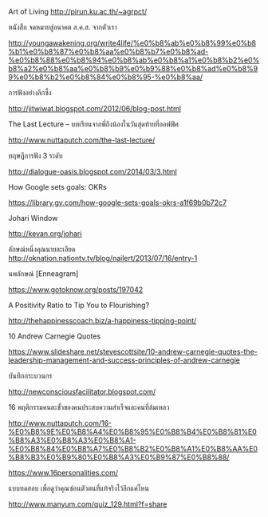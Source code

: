 Art of Living
http://pirun.ku.ac.th/~agrpct/


หนังสือ จดหมายสู่อนาคต ส.ค.ส. จากตัวเรา

http://youngawakening.org/write4life/%e0%b8%ab%e0%b8%99%e0%b8%b1%e0%b8%87%e0%b8%aa%e0%b8%b7%e0%b8%ad-%e0%b8%88%e0%b8%94%e0%b8%ab%e0%b8%a1%e0%b8%b2%e0%b8%a2%e0%b8%aa%e0%b8%b9%e0%b9%88%e0%b8%ad%e0%b8%99%e0%b8%b2%e0%b8%84%e0%b8%95-%e0%b8%aa/


การฟังอย่างลึกซึ้ง

http://jitwiwat.blogspot.com/2012/06/blog-post.html


The Last Lecture – บทเรียนจากพี่ถึงน้องในวันสุดท้ายที่ออฟฟิศ

http://www.nuttaputch.com/the-last-lecture/


ทฤษฎีการฟัง 3 ระดับ

http://dialogue-oasis.blogspot.com/2014/03/3.html


How Google sets goals: OKRs

https://library.gv.com/how-google-sets-goals-okrs-a1f69b0b72c7


Johari Window

http://kevan.org/johari

ลักษณ์หนึ่งคุณนายละเอียด
http://oknation.nationtv.tv/blog/nailert/2013/07/16/entry-1


นพลักษณ์ [Enneagram]

https://www.gotoknow.org/posts/197042


A Positivity Ratio to Tip You to Flourishing?

http://thehappinesscoach.biz/a-happiness-tipping-point/


10 Andrew Carnegie Quotes

https://www.slideshare.net/stevescottsite/10-andrew-carnegie-quotes-the-leadership-management-and-success-principles-of-andrew-carnegie


บันทึกกระบวนกร

http://newconsciousfacilitator.blogspot.com/


16 พฤติกรรมคนละขั้วของคนประสบความสำเร็จและคนที่ล้มเหลว

http://www.nuttaputch.com/16-%E0%B8%9E%E0%B8%A4%E0%B8%95%E0%B8%B4%E0%B8%81%E0%B8%A3%E0%B8%A3%E0%B8%A1-%E0%B8%84%E0%B8%A7%E0%B8%B2%E0%B8%A1%E0%B8%AA%E0%B8%B3%E0%B9%80%E0%B8%A3%E0%B9%87%E0%B8%88/

https://www.16personalities.com/


แบบทดสอบ เพื่อดูว่าคุณซ่อนตัวตนที่แท้จริงไว้ลึกแค่ไหน

http://www.manyum.com/quiz_129.html?f=share